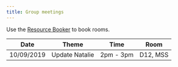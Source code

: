 ```yaml
---
title: Group meetings
---
```


Use the [Resource Booker](https://resourcebooker.manchester.ac.uk/) to book rooms.

|    Date    |       Theme        |   Time    |   Room   |
| ---------- | ------------------ | --------- | -------- |
| 10/09/2019 | Update Natalie     | 2pm - 3pm | D12, MSS |
